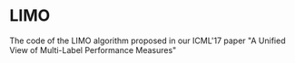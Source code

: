 # LIMO

The code of the LIMO algorithm proposed in our ICML'17 paper "A Unified View of Multi-Label Performance Measures"
